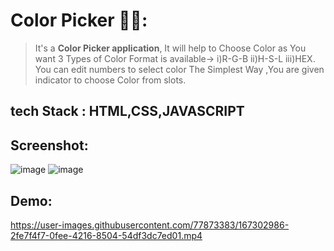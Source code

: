 # Color Picker 🌈🎨:
>It's a **Color Picker application**, It will help to Choose Color as You want
   3 Types of Color Format is available->
i)R-G-B ii)H-S-L iii)HEX. You can edit numbers to select color
The Simplest Way ,You are given indicator to choose Color from slots. 

## tech Stack : HTML,CSS,JAVASCRIPT

## Screenshot:
![image](https://user-images.githubusercontent.com/77873383/167303017-d7e6be6b-7198-426f-bed9-a1db424c67c1.png)
![image](https://user-images.githubusercontent.com/77873383/167303026-cb094f52-785c-4bac-a3b0-7c82716d2884.png)

## Demo:


https://user-images.githubusercontent.com/77873383/167302986-2fe7f4f7-0fee-4216-8504-54df3dc7ed01.mp4

